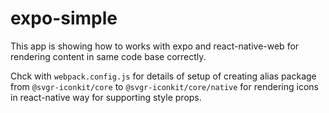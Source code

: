 # expo-simple

This app is showing how to works with expo and react-native-web for rendering content in same code base correctly. 

Chck with `webpack.config.js` for details of setup of creating alias package from `@svgr-iconkit/core` to `@svgr-iconkit/core/native` for rendering icons in react-native way for supporting style props.